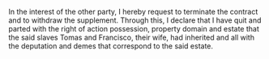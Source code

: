 In the interest of the other party, I hereby request to terminate the contract and to withdraw the supplement. Through this, I declare that I have quit and parted with the right of action possession, property domain and estate that the said slaves Tomas and Francisco, their wife, had inherited and all with the deputation and demes that correspond to the said estate.